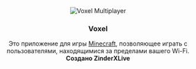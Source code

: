 <div align="center">
  <img src="https://voxelofficial.netlify.app/vxl/app_icon.png" alt="Voxel Multiplayer">

  ### Voxel
  Это приложение для игры <a href="https://ru.wikipedia.org/wiki/Minecraft">Minecraft</a>, позволяющее играть с пользователями, находящимися за пределами вашего Wi-Fi.  
  **Создано ZinderXLive**
</div>
